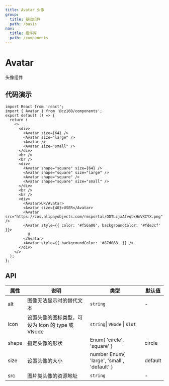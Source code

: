 ```yaml
---
title: Avatar 头像
group:
  title: 基础组件
  path: /basis
nav:
  title: 组件库
  path: /components
---
```


# Avatar

头像组件

## 代码演示

```tsx
import React from 'react';
import { Avatar } from '@cz160/components';
export default () => {
  return (
    <>
      <div>
        <Avatar size={64} />
        <Avatar size="large" />
        <Avatar />
        <Avatar size="small" />
      </div>
      <br />
      <br />
      <div>
        <Avatar shape="square" size={64} />
        <Avatar shape="square" size="large" />
        <Avatar shape="square" />
        <Avatar shape="square" size="small" />
      </div>
      <br />
      <br />
      <div>
        <Avatar>U</Avatar>
        <Avatar size={40}>USER</Avatar>
        <Avatar src="https://zos.alipayobjects.com/rmsportal/ODTLcjxAfvqbxHnVXCYX.png" />
        <Avatar style={{ color: '#f56a00', backgroundColor: '#fde3cf' }}>
          U
        </Avatar>
        <Avatar style={{ backgroundColor: '#87d068' }} />
      </div>
    </>
  );
};
```

## API

| 属性  | 说明                                             | 类型                                       | 默认值  |
| ----- | ------------------------------------------------ | ------------------------------------------ | ------- |
| alt   | 图像无法显示时的替代文本                         | `string`                                   | -       |
| icon  | 设置头像的图标类型，可设为 Icon 的 type 或 VNode | `string`\| `VNode` \| `slot`               |
| shape | 指定头像的形状                                   | Enum{ 'circle', 'square' }                 | circle  |
| size  | 设置头像的大小                                   | number Enum{ 'large', 'small', 'default' } | default |
| src   | 图片类头像的资源地址                             | `string`                                   | -       |
